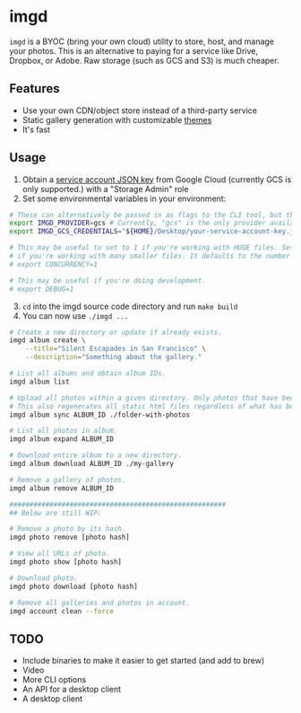 # imgd

`imgd` is a BYOC (bring your own cloud) utility to store, host, and manage your photos. This is an alternative to
paying for a service like Drive, Dropbox, or Adobe. Raw storage (such as GCS and S3) is much cheaper.

## Features

- Use your own CDN/object store instead of a third-party service
- Static gallery generation with customizable [themes](templates/limpo)
- It's fast

## Usage

1. Obtain a [service account JSON key](https://console.cloud.google.com/iam-admin/serviceaccounts/create) from Google Cloud (currently GCS is only supported.) with a "Storage Admin" role
2. Set some environmental variables in your environment:

```bash
# These can alternatively be passed in as flags to the CLI tool, but this is easier.
export IMGD_PROVIDER=gcs # Currently, "gcs" is the only provider available.
export IMGD_GCS_CREDENTIALS="${HOME}/Desktop/your-service-account-key.json"

# This may be useful to set to 1 if you're working with HUGE files. Set to something like 10
# if you're working with many smaller files. It defaults to the number of CPUs you have.
# export CONCURRENCY=1

# This may be useful if you're doing development.
# export DEBUG=1
```

3. `cd` into the imgd source code directory and run `make build`
4. You can now use `./imgd ...`

```bash
# Create a new directory or update if already exists.
imgd album create \
    --title="Silent Escapades in San Francisco" \
    --description="Something about the gallery."

# List all albums and obtain album IDs.
imgd album list

# Upload all photos within a given directory. Only photos that have been added are removed are synced.
# This also regenerates all static html files regardless of what has been removed or added.
imgd album sync ALBUM_ID ./folder-with-photos

# List all photos in album.
imgd album expand ALBUM_ID

# Download entire album to a new directory.
imgd album download ALBUM_ID ./my-gallery

# Remove a gallery of photos.
imgd album remove ALBUM_ID

######################################################
## Below are still WIP:

# Remove a photo by its hash.
imgd photo remove [photo hash]

# View all URLs of photo.
imgd photo show [photo hash]

# Download photo.
imgd photo download [photo hash]

# Remove all galleries and photos in account.
imgd account clean --force
```

## TODO

- Include binaries to make it easier to get started (and add to brew)
- Video
- More CLI options
- An API for a desktop client
- A desktop client
